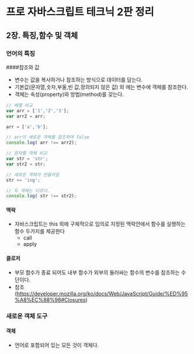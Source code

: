 # 프로 자바스크립트 테크닉 2판 정리
## 2장. 특징,함수 및 객체
### 언어의 특징
####참조와 값
+ 변수는 값을 복사하거나 참조하는 방식으로 데이터를 담는다.
+ 기본값(문자열,숫자,부울,빈 값,정의되지 않은 값) 외 에는 변수에 객체를 참조한다.
+ 객체는 속성(property)와 방법(method)를 갖는다.
```javascript
// 배열 비교
var arr = ['1','2','3'];
var arr2 = arr;

arr = ['a','b'];

// arr이 새로운 객체를 참조하여 false
console.log( arr !== arr2);

// 문자열 객체 비교
var str = 'str';
var str2 = str;

// 새로운 객체가 만들어짐
str += 'ing';

// 두 객체는 다르다.
console.log( str !== str2);
```
#### 맥락
+ 자바스크립트는 this 외에 구체적으로 임의로 지정된 맥락안에서 함수를 실행하는 함수 두가지를 제공한다
  - call
  - apply
  
#### 클로저
- 부모 함수가 종료 되어도 내부 함수가 외부의 둘러싸는 함수의 변수를 참조하는 수단이다.
- 참조 (https://developer.mozilla.org/ko/docs/Web/JavaScript/Guide/%ED%95%A8%EC%88%98#Closures)

### 새로운 객체 도구
#### 객체 
+ 언어로 포함되어 있는 모든 것이 객체다.
